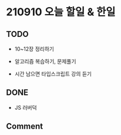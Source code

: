 # 210910 오늘 할일 & 한일

## TODO

- 10~12장 정리하기

- 알고리즘 복습하기, 문제풀기

- 시간 남으면 타입스크립트 강의 듣기

## DONE

- JS 러버덕

## Comment
